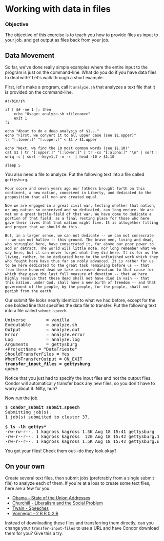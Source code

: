 # Working with data in files

### Objective
The objective of this exercise is to teach you how to provide files as input to your job, and get output as files back from your job.

## Data Movement
So far, we've done really simple examples where the entire input to the program is just on the command-line. What do you do if you have data files to deal with? Let's walk through a short example.

First, let's make a program, call it `analyze.sh` that analyzes a text file that it is provided on the command-line.

```
#!/bin/sh

if [ $# -ne 1 ]; then
    echo "Usage: analyze.sh <filename>"
    exit 1
fi

echo "About to do a deep analysis of $1..."
echo "First, we convert it to all upper case (see $1.upper)"
tr "[:lower:]" "[:upper:]" < $1 > $1.upper

echo "Next, we find the 10 most common words (see $1.10)"
cat $1 | tr "[:upper:]" "[:lower:]" | tr -cs "[:alpha:]" "\n" | sort | uniq -c | sort --key=1,7 -n -r  | head -10 > $1.10

sleep 5
```

You also need a file to analyze. Put the following text into a file called `gettysburg`.

```
Four score and seven years ago our fathers brought forth on this
continent, a new nation, conceived in Liberty, and dedicated to the
proposition that all men are created equal.

Now we are engaged in a great civil war, testing whether that nation,
or any nation so conceived and so dedicated, can long endure. We are
met on a great battle-field of that war. We have come to dedicate a
portion of that field, as a final resting place for those who here
gave their lives that that nation might live. It is altogether fitting
and proper that we should do this.

But, in a larger sense, we can not dedicate -- we can not consecrate
-- we can not hallow -- this ground. The brave men, living and dead,
who struggled here, have consecrated it, far above our poor power to
add or detract. The world will little note, nor long remember what we
say here, but it can never forget what they did here. It is for us the
living, rather, to be dedicated here to the unfinished work which they
who fought here have thus far so nobly advanced. It is rather for us
to be here dedicated to the great task remaining before us -- that
from these honored dead we take increased devotion to that cause for
which they gave the last full measure of devotion -- that we here
highly resolve that these dead shall not have died in vain -- that
this nation, under God, shall have a new birth of freedom -- and that
government of the people, by the people, for the people, shall not
perish from the earth.
```

Our submit file looks nearly identical to what we had before, except for the one bolded line that specifies the data file to transfer.  Put the following text into a file called `submit.speech`.

<pre>
Universe        = vanilla
Executable      = analyze.sh
Output          = analyze.out
Error           = analyze.error
Log             = analyze.log
Arguments       = gettysburg
+ProjectName = "DataTrieste"
ShouldTransferFiles = Yes
WhenToTransferOutput = ON_EXIT
<b>transfer_input_files = gettysburg</b>
queue 
</pre>

Notice that you just had to specify the input files and not the output files. Condor will automatically transfer back any new files, so you don't have to worry about it. Nifty, huh?

Now run the job.

<pre>
$ <b>condor_submit submit.speech</b>
Submitting job(s).
1 job(s) submitted to cluster 37.

$ <b>ls -lh gettys*</b>
-rw-rw-r--. 1 kagross kagross 1.5K Aug 18 15:41 gettysburg
-rw-r--r--. 1 kagross kagross  120 Aug 18 15:42 gettysburg.10
-rw-r--r--. 1 kagross kagross 1.5K Aug 18 15:42 gettysburg.upper
</pre>

You got your files! Check them out--do they look okay?

## On your own
Create several text files, then submit jobs (preferably from a single submit file) to analyze each of them. If you're at a loss to create some text files, here are a few for you.

   * [Obama - State of the Union Addresses](http://www.gutenberg.org/cache/epub/50950/pg50950.txt)
   * [Churchill - Liberalism and the Social Problem](http://www.gutenberg.org/cache/epub/18419/pg18419.txt)
   * [Twain - Speeches](http://www.gutenberg.org/cache/epub/3188/pg3188.txt)
   * [Vonnegut - 2 B R 0 2 B](http://www.gutenberg.org/cache/epub/21279/pg21279.txt)


Instead of downloading these files and transferring them directly, can you change your `transfer-input-files` to use a URL and have Condor download them for you? Give this a try.

